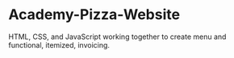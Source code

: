 # Academy-Pizza-Website
HTML, CSS, and JavaScript working together to create menu and functional, itemized, invoicing.
